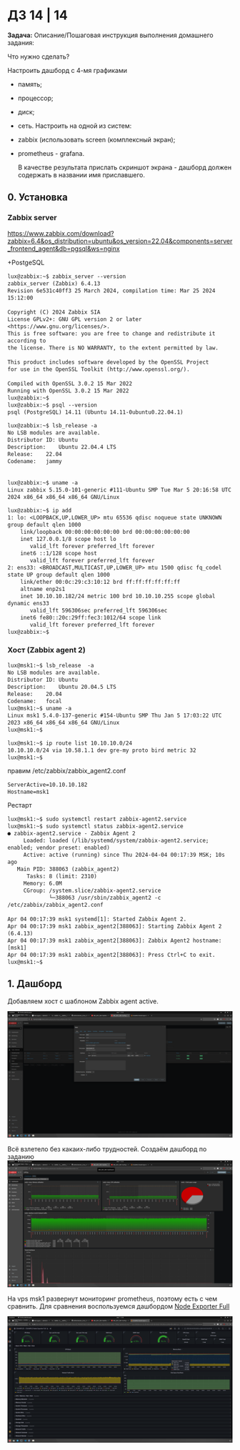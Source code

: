 # ДЗ 14 | 14
**Задача:** 
Описание/Пошаговая инструкция выполнения домашнего задания:

Что нужно сделать?

Настроить дашборд с 4-мя графиками

-    память;
-    процессор;
-    диск;
-    сеть.
Настроить на одной из систем:
- zabbix (использовать screen (комплексный экран);
- prometheus - grafana.


    В качестве результата прислать скриншот экрана - дашборд должен содержать в названии имя приславшего.

## 0. Установка

### Zabbix server
https://www.zabbix.com/download?zabbix=6.4&os_distribution=ubuntu&os_version=22.04&components=server_frontend_agent&db=pgsql&ws=nginx

+PostgeSQL

```
lux@zabbix:~$ zabbix_server --version
zabbix_server (Zabbix) 6.4.13
Revision 6e531c40ff3 25 March 2024, compilation time: Mar 25 2024 15:12:00

Copyright (C) 2024 Zabbix SIA
License GPLv2+: GNU GPL version 2 or later <https://www.gnu.org/licenses/>.
This is free software: you are free to change and redistribute it according to
the license. There is NO WARRANTY, to the extent permitted by law.

This product includes software developed by the OpenSSL Project
for use in the OpenSSL Toolkit (http://www.openssl.org/).

Compiled with OpenSSL 3.0.2 15 Mar 2022
Running with OpenSSL 3.0.2 15 Mar 2022
lux@zabbix:~$ 
lux@zabbix:~$ psql --version 
psql (PostgreSQL) 14.11 (Ubuntu 14.11-0ubuntu0.22.04.1)

```


```
lux@zabbix:~$ lsb_release -a
No LSB modules are available.
Distributor ID:	Ubuntu
Description:	Ubuntu 22.04.4 LTS
Release:	22.04
Codename:	jammy


lux@zabbix:~$ uname -a
Linux zabbix 5.15.0-101-generic #111-Ubuntu SMP Tue Mar 5 20:16:58 UTC 2024 x86_64 x86_64 x86_64 GNU/Linux

```

```
lux@zabbix:~$ ip add
1: lo: <LOOPBACK,UP,LOWER_UP> mtu 65536 qdisc noqueue state UNKNOWN group default qlen 1000
    link/loopback 00:00:00:00:00:00 brd 00:00:00:00:00:00
    inet 127.0.0.1/8 scope host lo
       valid_lft forever preferred_lft forever
    inet6 ::1/128 scope host 
       valid_lft forever preferred_lft forever
2: ens33: <BROADCAST,MULTICAST,UP,LOWER_UP> mtu 1500 qdisc fq_codel state UP group default qlen 1000
    link/ether 00:0c:29:c3:10:12 brd ff:ff:ff:ff:ff:ff
    altname enp2s1
    inet 10.10.10.182/24 metric 100 brd 10.10.10.255 scope global dynamic ens33
       valid_lft 596306sec preferred_lft 596306sec
    inet6 fe80::20c:29ff:fec3:1012/64 scope link 
       valid_lft forever preferred_lft forever
lux@zabbix:~$ 

```

### Хост (Zabbix agent 2)
```
lux@msk1:~$ lsb_release  -a
No LSB modules are available.
Distributor ID:	Ubuntu
Description:	Ubuntu 20.04.5 LTS
Release:	20.04
Codename:	focal
lux@msk1:~$ uname -a
Linux msk1 5.4.0-137-generic #154-Ubuntu SMP Thu Jan 5 17:03:22 UTC 2023 x86_64 x86_64 x86_64 GNU/Linux
lux@msk1:~$ 
```

```
lux@msk1:~$ ip route list 10.10.10.0/24
10.10.10.0/24 via 10.58.1.1 dev gre-my proto bird metric 32 
lux@msk1:~$ 
```

правим /etc/zabbix/zabbix_agent2.conf
```
ServerActive=10.10.10.182
Hostname=msk1

```
Рестарт
```
lux@msk1:~$ sudo systemctl restart zabbix-agent2.service 
lux@msk1:~$ sudo systemctl status zabbix-agent2.service 
● zabbix-agent2.service - Zabbix Agent 2
     Loaded: loaded (/lib/systemd/system/zabbix-agent2.service; enabled; vendor preset: enabled)
     Active: active (running) since Thu 2024-04-04 00:17:39 MSK; 10s ago
   Main PID: 388063 (zabbix_agent2)
      Tasks: 8 (limit: 2310)
     Memory: 6.0M
     CGroup: /system.slice/zabbix-agent2.service
             └─388063 /usr/sbin/zabbix_agent2 -c /etc/zabbix/zabbix_agent2.conf

Apr 04 00:17:39 msk1 systemd[1]: Started Zabbix Agent 2.
Apr 04 00:17:39 msk1 zabbix_agent2[388063]: Starting Zabbix Agent 2 (6.4.13)
Apr 04 00:17:39 msk1 zabbix_agent2[388063]: Zabbix Agent2 hostname: [msk1]
Apr 04 00:17:39 msk1 zabbix_agent2[388063]: Press Ctrl+C to exit.
lux@msk1:~$ 

```


## 1. Дашборд
Добавляем хост с шаблоном Zabbix agent active. 

![alt text](<img/Screenshot from 2024-04-07 12-33-37.png>)

Всё взлетело без какаих-либо трудностей. Создаём дашборд по заданию
![alt text](<img/Screenshot from 2024-04-07 12-33-43.png>)

На vps msk1 развернут мониторинг prometheus, поэтому есть с чем сравнить. Для сравнения воспользуемся дашбордом [Node Exporter Full](https://grafana.com/grafana/dashboards/1860-node-exporter-full/)

![alt text](<img/Screenshot from 2024-04-07 12-38-22.png>)



